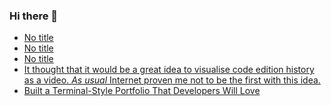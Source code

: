 ### Hi there 👋

<!-- daily.dev BOOKMARKS:START -->
- [No title](https://app.daily.dev/posts/aFxyafpJE?utm_source=rss&utm_medium=bookmarks&utm_campaign=PnGboN99PhXCxFrWGGg2C)
- [No title](https://app.daily.dev/posts/vqSAtD6Bh?utm_source=rss&utm_medium=bookmarks&utm_campaign=PnGboN99PhXCxFrWGGg2C)
- [No title](https://app.daily.dev/posts/kZDlXYr2E?utm_source=rss&utm_medium=bookmarks&utm_campaign=PnGboN99PhXCxFrWGGg2C)
- [It thought that it would be a great idea to visualise code edition history as a video. *As usual* Internet proven me not to be the first with this idea.](https://app.daily.dev/posts/30I6ujNc6?utm_source=rss&utm_medium=bookmarks&utm_campaign=PnGboN99PhXCxFrWGGg2C)
- [Built a Terminal-Style Portfolio That Developers Will Love](https://app.daily.dev/posts/iFSxUvf15?utm_source=rss&utm_medium=bookmarks&utm_campaign=PnGboN99PhXCxFrWGGg2C)
<!-- daily.dev BOOKMARKS:END -->

<!--
**dinesh4monto/dinesh4monto** is a ✨ _special_ ✨ repository because its `README.md` (this file) appears on your GitHub profile.

Here are some ideas to get you started:

- 🔭 I’m currently working on ...
- 🌱 I’m currently learning ...
- 👯 I’m looking to collaborate on ...
- 🤔 I’m looking for help with ...
- 💬 Ask me about ...
- 📫 How to reach me: ...
- 😄 Pronouns: ...
- ⚡ Fun fact: ...
-->
